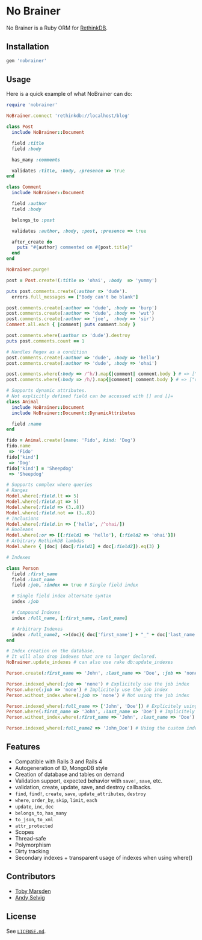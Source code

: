 No Brainer
===========

No Brainer is a Ruby ORM for [RethinkDB](http://www.rethinkdb.com/).

Installation
-------------

```ruby
gem 'nobrainer'
```

Usage
------

Here is a quick example of what NoBrainer can do:

```ruby
require 'nobrainer'

NoBrainer.connect 'rethinkdb://localhost/blog'

class Post
  include NoBrainer::Document

  field :title
  field :body

  has_many :comments

  validates :title, :body, :presence => true
end

class Comment
  include NoBrainer::Document

  field :author
  field :body

  belongs_to :post

  validates :author, :body, :post, :presence => true

  after_create do
    puts "#{author} commented on #{post.title}"
  end
end

NoBrainer.purge!

post = Post.create!(:title => 'ohai', :body  => 'yummy')

puts post.comments.create(:author => 'dude').
  errors.full_messages == ["Body can't be blank"]

post.comments.create(:author => 'dude', :body => 'burp')
post.comments.create(:author => 'dude', :body => 'wut')
post.comments.create(:author => 'joe',  :body => 'sir')
Comment.all.each { |comment| puts comment.body }

post.comments.where(:author => 'dude').destroy
puts post.comments.count == 1

# Handles Regex as a condition
post.comments.create(:author => 'dude', :body => 'hello')
post.comments.create(:author => 'dude', :body => 'ohai')

post.comments.where(:body => /^h/).map{|comment| comment.body } # => ["hello"]
post.comments.where(:body => /h/).map{|comment| comment.body } # => ["ohai", "hello"]

# Supports dynamic attributes.
# Not explicitly defined field can be accessed with [] and []=
class Animal
  include NoBrainer::Document
  include NoBrainer::Document::DynamicAttributes

  field :name
end

fido = Animal.create!(name: 'Fido', kind: 'Dog')
fido.name
 => 'Fido'
fido['kind']
 => 'Dog'
fido['kind'] = 'Sheepdog'
 => 'Sheepdog'

# Supports complex where queries
# Ranges
Model.where(:field.lt => 5)
Model.where(:field.gt => 5)
Model.where(:field => (3..8))
Model.where(:field.not => (3..8))
# Inclusions
Model.where(:field.in => ['hello', /^ohai/])
# Booleans
Model.where(:or => [{:field1 => 'hello'}, {:field2 => 'ohai'}])
# Arbitrary RethinkDB lambdas
Model.where { |doc| (doc[:field1] + doc[:field2]).eq(3) }

# Indexes

class Person
  field :first_name
  field :last_name
  field :job, :index => true # Single field index

  # Single field index alternate syntax
  index :job

  # Compound Indexes
  index :full_name, [:first_name, :last_name]

  # Arbitrary Indexes
  index :full_name2, ->(doc){ doc['first_name'] + "_" + doc['last_name'] }
end

# Index creation on the database.
# It will also drop indexes that are no longer declared.
NoBrainer.update_indexes # can also use rake db:update_indexes

Person.create(:first_name => 'John', :last_name => 'Doe', :job => 'none')

Person.indexed_where(:job => 'none') # Explicitely use the job index
Person.where(:job => 'none') # Implicitely use the job index
Person.without_index.where(:job => 'none') # Not using the job index

Person.indexed_where(:full_name => ['John', 'Doe']) # Explicitely using the compound index
Person.where(:first_name => 'John', :last_name => 'Doe') # Implicitely using the compound index
Person.without_index.where(:first_name => 'John', :last_name => 'Doe') # Not using the comound index

Person.indexed_where(:full_name2 => 'John_Doe') # Using the custom index
```

Features
---------

* Compatible with Rails 3 and Rails 4
* Autogeneration of ID, MongoDB style
* Creation of database and tables on demand
* Validation support, expected behavior with `save!`, `save`, etc.
* validation, create, update, save, and destroy callbacks.
* `find`, `find!`, `create`, `save`, `update_attributes`, `destroy`
* `where`, `order_by`, `skip`, `limit`, `each`
* `update`, `inc`, `dec`
* `belongs_to`, `has_many`
* `to_json`, `to_xml`
* `attr_protected`
* Scopes
* Thread-safe
* Polymorphism
* Dirty tracking
* Secondary indexes + transparent usage of indexes when using where()

Contributors
------------

- [Toby Marsden](https://github.com/tobymarsden)
- [Andy Selvig](https://github.com/ajselvig)

License
--------

See [`LICENSE.md`](https://github.com/nviennot/nobrainer/blob/master/LICENSE.md).
